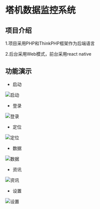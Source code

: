 # 塔机数据监控系统
## 项目介绍
1.项目采用PHP和ThinkPHP框架作为后端语言

2.后台采用Web模式，前台采用react native

## 功能演示
- 启动

![启动](/path/to/img.jpg)

- 登录

![登录](/path/to/img.jpg)

- 定位

![定位](/path/to/img.jpg)

- 数据

![数据](/path/to/img.jpg)

- 资讯

![资讯](/path/to/img.jpg)

- 设置

![设置](/path/to/img.jpg)
